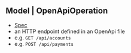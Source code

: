 ## Model | OpenApiOperation
* [Spec](https://docs.solo.io/dev-portal/latest/reference/api/apidoc#openapioperations)
* an HTTP endpoint defined in an OpenApi file
* e.g. `GET /api/accounts`
* e.g. `POST /api/payments`
